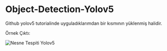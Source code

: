 # Object-Detection-Yolov5

Github yolov5 tutorialinde uyguladıklarımdan bir kısmının yüklenmiş halidir.

Örnek Çıktı:

![Nesne Tespiti Yolov5](https://user-images.githubusercontent.com/61952281/128633554-2812d2e3-522e-4185-b312-1b2d62c36d36.jpeg)

